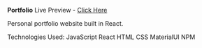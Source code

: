 **Portfolio**
Live Preview - [Click Here](https://yelena.info)

Personal portfolio website built in React.

Technologies Used:
JavaScript
React
HTML
CSS
MaterialUI
NPM